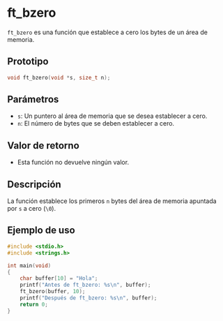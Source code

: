 # ft_bzero
`ft_bzero` es una función que establece a cero los bytes de un área de memoria.

## Prototipo
```c
void ft_bzero(void *s, size_t n);
```

## Parámetros
- `s`: Un puntero al área de memoria que se desea establecer a cero.
- `n`: El número de bytes que se deben establecer a cero.

## Valor de retorno
- Esta función no devuelve ningún valor.

## Descripción
La función establece los primeros `n` bytes del área de memoria apuntada por `s` a cero (`\0`).

## Ejemplo de uso
```c
#include <stdio.h>
#include <strings.h>

int main(void)
{
    char buffer[10] = "Hola";
    printf("Antes de ft_bzero: %s\n", buffer);
    ft_bzero(buffer, 10);
    printf("Después de ft_bzero: %s\n", buffer);
    return 0;
}
```